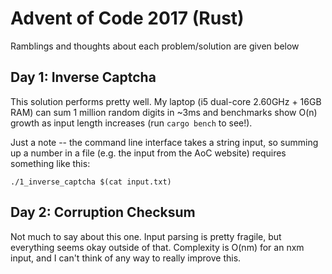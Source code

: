 # Advent of Code 2017 (Rust)

Ramblings and thoughts about each problem/solution are given below

## Day 1: Inverse Captcha
This solution performs pretty well. My laptop (i5 dual-core 2.60GHz + 16GB RAM) can sum 1 million random digits in ~3ms and benchmarks show O(n) growth as input length increases (run `cargo bench` to see!).

Just a note -- the command line interface takes a string input, so summing up a number in a file (e.g. the input from the AoC website) requires something like this:

`./1_inverse_captcha $(cat input.txt)`

## Day 2: Corruption Checksum
Not much to say about this one. Input parsing is pretty fragile, but everything seems okay outside of that. Complexity is O(nm) for an nxm input, and I can't think of any way to really improve this.  